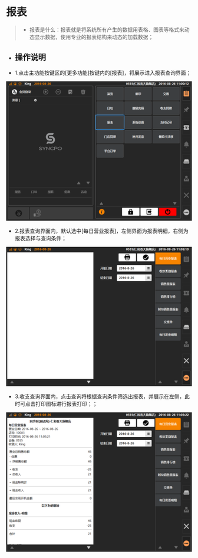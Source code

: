 # 报表  
> * 报表是什么：报表就是将系统所有产生的数据用表格、图表等格式来动态显示数据，使用专业的报表结构来动态的加载数据；  

* ## 操作说明
* 1.点击主功能按键区的[更多功能]按键内的[报表]，将展示进入报表查询界面；  

![](18.1报表.png)
  

* 2.报表查询界面内，默认选中[每日营业报表]，左侧界面为报表明细，右侧为报表选择与查询条件；  

![](18.1报表-1.png)
  

* 3.收支查询界面内，点击查询将根据查询条件筛选出报表，并展示在左侧，此时可点击打印图标进行报表打印；；  

![](18.1报表-2.png)  
  

